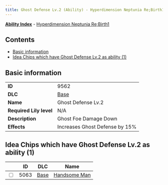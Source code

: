 ```yaml
---
title: Ghost Defense Lv.2 (Ability) - Hyperdimension Neptunia Re;Birth1
---
```


[**Ability Index**](/neptunia/rb1/ability/index.html) - [Hyperdimension Neptunia Re;Birth1](/neptunia/rb1)

## Contents

- [Basic information](#basic-information)
- [Idea Chips which have Ghost Defense Lv.2 as ability (1)](#idea-chips-which-have-ghost-defense-lv2-as-ability-1)

## Basic information

|   |   |
| -- | -- |
| **ID** | 9562
**DLC** | [Base](/neptunia/rb1/dlc/1-base.html)
**Name** | Ghost Defense Lv.2
**Required Lily level** | N/A
**Description** | Ghost Foe Damage Down
**Effects** | Increases Ghost Defense by 15% |


## Idea Chips which have Ghost Defense Lv.2 as ability (1)

|    | ID | DLC | Name |
| -- | -- | --- | ---- |
| <input type="checkbox" id="rb1-item-1-5063" class="trackbox" /> | 5063 | [Base](/neptunia/rb1/dlc/1-base.html) | [Handsome Man](/neptunia/rb1/item/1-5063-handsome-man.html) |

